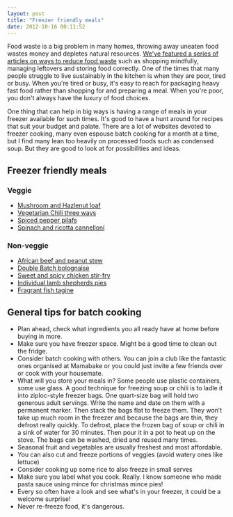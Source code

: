 ```yaml
---
layout: post
title: "Freezer friendly meals"
date: 2012-10-16 00:11:52
---
```


Food waste is a big problem in many homes, throwing away uneaten food wastes money and depletes natural resources. [We've featured a series of articles on ways to reduce food waste][1] such as shopping mindfully, managing leftovers and storing food correctly. One of the times that many people struggle to live sustainably in the kitchen is when they are poor, tired or busy. When you're tired or busy, it's easy to reach for packaging heavy fast food rather than shopping for and preparing a meal. When you're poor, you don't always have the luxury of food choices.

 [1]: /faq/Reducing%20food%20waste

One thing that can help in big ways is having a range of meals in your freezer available for such times. It's good to have a hunt around for recipes that suit your budget and palate. There are a lot of websites devoted to freezer cooking, many even espouse batch cooking for a month at a time, but I find many lean too heavily on processed foods such as condensed soup. But they are good to look at for possibilities and ideas.

## Freezer friendly meals

### Veggie

*   [Mushroom and Hazlenut loaf][2]
*   [Vegetarian Chili three ways][3]
*   [Spiced pepper pilafs][4]
*   [Spinach and ricotta cannelloni][5]

 [2]: http://www.greenkitchenstories.com/mushroom-hazelnut-loaf/
 [3]: http://www.abeautifulmess.com/2012/10/chili-3-ways.html
 [4]: http://www.bbcgoodfood.com/recipes/1022634/spiced-pepper-pilafs
 [5]: http://www.bbcgoodfood.com/recipes/531632/spinach-and-ricotta-cannelloni

### Non-veggie

*   [African beef and peanut stew][6]
*   [Double Batch bolognaise][7]
*   [Sweet and spicy chicken stir-fry][8]
*   [Individual lamb shepherds pies][9]
*   [Fragrant fish tagine][10]

 [6]: http://www.thekitchn.com/african-peanut-stew-recipes-from-the-kitchn-175978
 [7]: http://www.rachaelray.com/recipe.php?recipe_id=3929
 [8]: http://freezermealsforus.blogspot.com.au/2012/02/sweet-and-spicy-chicken-stir-fry.html
 [9]: http://www.taste.com.au/recipes/12587/individual+lamb+shepherd+pies
 [10]: http://www.bbcgoodfood.com/recipes/1511713/fragrant-fish-tagine

## General tips for batch cooking

<ul style="">
  <li>
    Plan ahead, check what ingredients you all ready have at home before buying in more.
  </li>
  <li>
    Make sure you have freezer space. Might be a good time to clean out the fridge.
  </li>
  <li>
    Consider batch cooking with others. You can join a club like the fantastic ones organised at Mamabake or you could just invite a few friends over or cook with your housemate.
  </li>
  <li>
    What will you store your meals in? Some people use plastic containers, some use glass. A good technique for freezing soup or chili is to ladle it into ziploc-style freezer bags. One quart-size bag will hold two generous adult servings. Write the name and date on them with a permanent marker. Then stack the bags flat to freeze them. They won’t take up much room in the freezer and because the bags are thin, they defrost really quickly. To defrost, place the frozen bag of soup or chili in a sink of water for 30 minutes. Then pour it in a pot to heat up on the stove. The bags can be washed, dried and reused many times.
  </li>
  <li>
    Seasonal fruit and vegetables are usually freshest and most affordable.
  </li>
  <li>
    You can also cut and freeze portions of veggies (avoid watery ones like lettuce)
  </li>
  <li>
    Consider cooking up some rice to also freeze in small serves
  </li>
  <li>
    Make sure you label what you cook. Really. I know someone who made pasta sauce using mince for christmas mince pies!
  </li>
  <li>
    Every so often have a look and see what's in your freezer, it could be a welcome surprise!
  </li>
  <li>
    Never re-freeze food, it's dangerous.
  </li>
</ul>